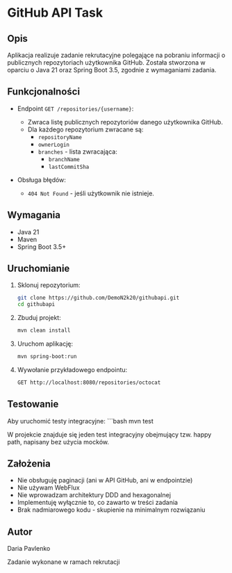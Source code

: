 # GitHub API Task

## Opis

Aplikacja realizuje zadanie rekrutacyjne polegające na pobraniu informacji o publicznych repozytoriach użytkownika GitHub.
Została stworzona w oparciu o Java 21 oraz Spring Boot 3.5, zgodnie z wymaganiami zadania.

## Funkcjonalności

- Endpoint `GET /repositories/{username}`:
    - Zwraca listę publicznych repozytoriów danego użytkownika GitHub.
    - Dla każdego repozytorium zwracane są:
        - `repositoryName`
        - `ownerLogin`
        - `branches` - lista zwracająca:
            - `branchName`
            - `lastCommitSha`

- Obsługa błędów:
  - `404 Not Found` - jeśli użytkownik nie istnieje.

## Wymagania

- Java 21
- Maven
- Spring Boot 3.5+

 ## Uruchomianie
 1. Sklonuj repozytorium:
    ```bash
    git clone https://github.com/DemoN2k20/githubapi.git
    cd githubapi
3. Zbuduj projekt:
   ```bash
   mvn clean install
5. Uruchom aplikację:
   ```bash
   mvn spring-boot:run
7. Wywołanie przykładowego endpointu:
   ```bash
   GET http://localhost:8080/repositories/octocat

## Testowanie

Aby uruchomić testy integracyjne:
    ```bash
    mvn test

W projekcie znajduje się jeden test integracyjny obejmujący tzw. happy path, napisany bez użycia mocków.

## Założenia
- Nie obsługuję paginacji (ani w API GitHub, ani w endpointzie)
- Nie używam WebFlux
- Nie wprowadzam architektury DDD and hexagonalnej
- Implementuję wyłącznie to, co zawarto w treści zadania
- Brak nadmiarowego kodu - skupienie na minimalnym rozwiązaniu

## Autor
Daria Pavlenko

Zadanie wykonane w ramach rekrutacji
